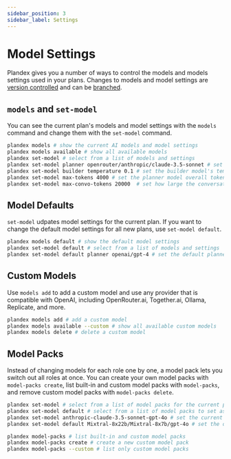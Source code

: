 ```yaml
---
sidebar_position: 3
sidebar_label: Settings
---
```


# Model Settings

Plandex gives you a number of ways to control the models and models settings used in your plans. Changes to models and model settings are [version controlled](../core-concepts/version-control.md) and can be [branched](../core-concepts/branches.md).

## `models` and `set-model`

You can see the current plan's models and model settings with the `models` command and change them with the `set-model` command.

```bash
plandex models # show the current AI models and model settings
plandex models available # show all available models
plandex set-model # select from a list of models and settings
plandex set-model planner openrouter/anthropic/claude-3.5-sonnet # set the main planner model to Claude Sonnet 3.5 from OpenRouter.ai
plandex set-model builder temperature 0.1 # set the builder model's temperature to 0.1
plandex set-model max-tokens 4000 # set the planner model overall token limit to 4000
plandex set-model max-convo-tokens 20000  # set how large the conversation can grow before Plandex starts using summaries
```

## Model Defaults  

`set-model` udpates model settings for the current plan. If you want to change the default model settings for all new plans, use `set-model default`.

```bash
plandex models default # show the default model settings
plandex set-model default # select from a list of models and settings
plandex set-model default planner openai/gpt-4 # set the default planner model to OpenAI gpt-4
```

## Custom Models

Use `models add` to add a custom model and use any provider that is compatible with OpenAI, including OpenRouter.ai, Together.ai, Ollama, Replicate, and more.

```bash
plandex models add # add a custom model
plandex models available --custom # show all available custom models
plandex models delete # delete a custom model
```

## Model Packs

Instead of changing models for each role one by one, a model pack lets you switch out all roles at once. You can create your own model packs with `model-packs create`, list built-in and custom model packs with `model-packs`, and remove custom model packs with `model-packs delete`.

```bash
plandex set-model # select from a list of model packs for the current plan
plandex set-model default # select from a list of model packs to set as the default for all new plans
plandex set-model anthropic-claude-3.5-sonnet-gpt-4o # set the current plan's model pack by name
plandex set-model default Mixtral-8x22b/Mixtral-8x7b/gpt-4o # set the default model pack for all new plans

plandex model-packs # list built-in and custom model packs
plandex model-packs create # create a new custom model pack
plandex model-packs --custom # list only custom model packs
```